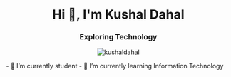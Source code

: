 <h1 align="center">Hi 👋, I'm Kushal Dahal</h1>
<h3 align="center">Exploring Technology</h3>

<!--
**kushaldahal0/kushaldahal0** is a ✨ _special_ ✨ repository because its `README.md` (this file) appears on your GitHub profile.

Here are some ideas to get you started:
- 👯 I’m looking to collaborate on 
- 🤔 I’m looking for help with ...
- 💬 Ask me about ...
- 📫 How to reach me: ...
- 😄 Pronouns: ...
- ⚡ Fun fact: ...
-->

<p align="center"><img center="center" src="https://github-readme-stats.vercel.app/api/top-langs/?username=kushaldahal0&layout=compact" alt="kushaldahal" /></p>
- 🔭 I’m currently student
- 🌱 I’m currently learning Information Technology
